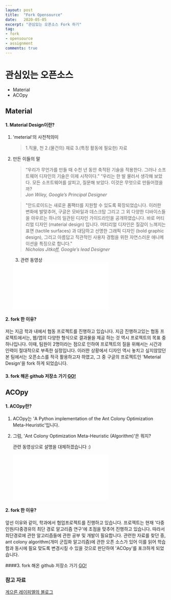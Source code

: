 ```yaml
---
layout: post
title:  "Fork Opensource"
date:   2020-05-05
excerpt: "관심있는 오픈소스 Fork 하기"
tag:
- fork 
- opensource
- assignment
comments: true
---
```


# 관심있는 오픈소스

* Material
* ACOpy

## Material

#### 1. Material Design이란?
1. 'meterial'의 사전적의미
    > 1.직물, 천 2.(물건의) 재료 3.(특정 활동에 필요한) 자료
2. 만든 이들의 말
    > “우리가 무언가를 만들 때 수천 년 동안 축적된 기술을 적용한다. 그러나 소프트웨어 디자인의 기술은 이제 시작이다.”
           “우리는 한 발 물러서 생각해 보았다. 모든 소프트웨어를 살피고, 질문해 보았다. 이것은 무엇으로 만들어졌을까?   
           *Jon Wiley, Google’s Principal Designer*
        
    > "안드로이드는 새로운 폼팩터를 지원할 수 있도록 확장되었습니다. 
           이러한 변화에 발맞추어, 구글은 모바일과 데스크탑 그리고 그 외 다양한 디바이스들을 아우르는 하나의 일관된 디자인 가이드라인을 공개하였습니다. 바로 머티리얼 디자인 (material design) 입니다. 
           머티리얼 디자인은 질감이 느껴지는 표면 (tactile surfaces) 과 대담하고 선명한 그래픽 디자인 (bold graphic design), 
           그리고 아름답고 직관적인 사용자 경험을 위한 자연스러운 애니메이션을 특징으로 합니다."    
            *Nicholas Jitkoff, Google’s lead Designer*
    3. 관련 동영상 
    <iframe width="300" height="145" src="//www.youtube.com/watch?v=Q8TXgCzxEnw#action=share" frameborder="0"> </iframe>

#### 2. fork 한 이유?
 저는 지금 학과 내에서 협동 프로젝트를 진행하고 있습니다. 
 지금 진행하고있는 협동 프로젝트에서는, 웹/앱의 다양한 형식으로 결과물을 제공 하는 것 역시 프로젝트의 목표 중 하나입니다. 
 이때, 팀원이 2명이라는 점으로 인하여 프로젝트의 질을 위해서는 시간과 인력이 절대적으로 부족한 실정입니다.
 이러한 상황에서 디자인 역시 놓치고 싶지않았던 본 팀에서는 오픈소스를 적극 활용하고자 하였고, 그 중 구글의 프로젝트인 'Meterial Design'을 fork 하게 되었습니다.
 
#### 3. fork 해온 github 저장소 가기 <a href="https://github.com/zlzh88/material-components-web" class="btn btn-info"> GO!</a>



## ACOpy

#### 1. ACOpy란?
1. ACOpy는 'A Python implementation of the Ant Colony Optimization Meta-Heuristic'입니다.
2. 그럼, 'Ant Colony Optimization Meta-Heuristic (Algorithm)'은 뭐지?
        
    관련 동영상으로 설명을 대체하겠습니다 :)
     <iframe width="300" height="145" src="//www.youtube.com/watch?v=qfeymoF8pb4" frameborder="0"> </iframe>
  
#### 2. fork 한 이유?

 앞선 이유와 같이, 학과에서 협업프로젝트를 진행하고 있습니다. 
 프로젝트는 현재 '다중인원/다중경유의 최단 경로 알고리즘 연구'에 초점을 맞추어 진행하고 있습니다.
 따라서 최단경로에 관한 알고리즘들에 관한 공부 및 개발이 필요합니다. 
 관련한 자료를 찾던 중, ant colony algorithm(개미 군집화 알고리즘)에 관한 오픈 소스가 있어 이를 읽어 학습함과 동시에 필요 맞도록 변경시킬 수 있을 것으로 판단하여 'ACOpy'를 포크하게 되었습니다.
  
####3. fork 해온 github 저장소 가기 <a href="https://github.com/zlzh88/acopy" class="btn btn-info"> GO!</a>

### 참고 자료
[게으른 레이피엘의 블로그](https://leipiel.tistory.com/3)
